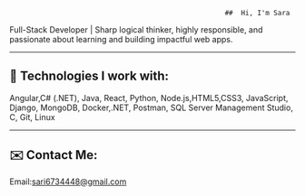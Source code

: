                                                          ##  Hi, I'm Sara 

 Full-Stack Developer | Sharp logical thinker, highly responsible, and passionate about learning and building impactful web apps.

---

## 🚀 Technologies I work with:
 
Angular,C# (.NET), Java, React, Python, Node.js,HTML5,CSS3, JavaScript, Django, MongoDB, Docker,.NET, Postman, SQL Server Management Studio, C, Git, Linux 

---

## ✉️ Contact Me:
Email:sari6734448@gmail.com


